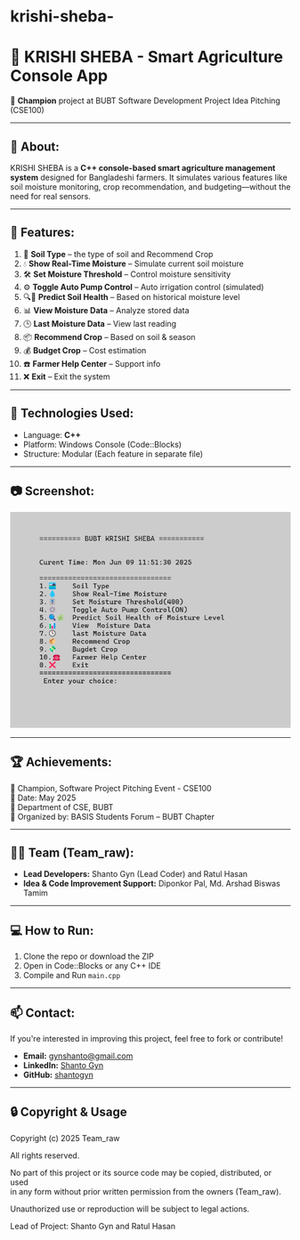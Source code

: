 # krishi-sheba-
# 🌾 KRISHI SHEBA - Smart Agriculture Console App

🎉 **Champion** project at BUBT Software Development Project Idea Pitching (CSE100)

---

## 📌 About:
KRISHI SHEBA is a **C++ console-based smart agriculture management system** designed for Bangladeshi farmers. It simulates various features like soil moisture monitoring, crop recommendation, and budgeting—without the need for real sensors.

---

## 🚀 Features:

1. 🧱 **Soil Type** – the type of soil and Recommend Crop  
2. 💧 **Show Real-Time Moisture** – Simulate current soil moisture  
3. 🛠️ **Set Moisture Threshold** – Control moisture sensitivity  
4. ⚙️ **Toggle Auto Pump Control** – Auto irrigation control (simulated)  
5. 🔍🌿 **Predict Soil Health** – Based on historical moisture level  
6. 📊 **View Moisture Data** – Analyze stored data  
7. 🕒 **Last Moisture Data** – View last reading  
8. 📦 **Recommend Crop** – Based on soil & season  
9. 💰 **Budget Crop** – Cost estimation  
10. ☎️ **Farmer Help Center** – Support info  
0. ❌ **Exit** – Exit the system

---

## 🧠 Technologies Used:
- Language: **C++**  
- Platform: Windows Console (Code::Blocks)  
- Structure: Modular (Each feature in separate file)

---

## 📷 Screenshot:
![menu](Screenshot.jpg)

---

## 🏆 Achievements:
🥇 Champion, Software Project Pitching Event - CSE100  
📅 Date: May 2025  
🏫 Department of CSE, BUBT  
🏢 Organized by: BASIS Students Forum – BUBT Chapter

---

## 👨‍💻 Team (Team_raw):

- **Lead Developers:** Shanto Gyn (Lead Coder) and Ratul Hasan  
- **Idea & Code Improvement Support:** Diponkor Pal, Md. Arshad Biswas Tamim

---

## 💻 How to Run:
1. Clone the repo or download the ZIP  
2. Open in Code::Blocks or any C++ IDE  
3. Compile and Run `main.cpp`

---

## 📫 Contact:
If you're interested in improving this project, feel free to fork or contribute!

- **Email:** gynshanto@gmail.com  
- **LinkedIn:** [Shanto Gyn](https://www.linkedin.com/in/shanto-gyn-933aa133b/)  
- **GitHub:** [shantogyn](https://github.com/shantogyn)

---

## 🔒 Copyright & Usage

Copyright (c) 2025 Team_raw

All rights reserved.

No part of this project or its source code may be copied, distributed, or used  
in any form without prior written permission from the owners (Team_raw).

Unauthorized use or reproduction will be subject to legal actions.

Lead of Project: Shanto Gyn and Ratul Hasan

